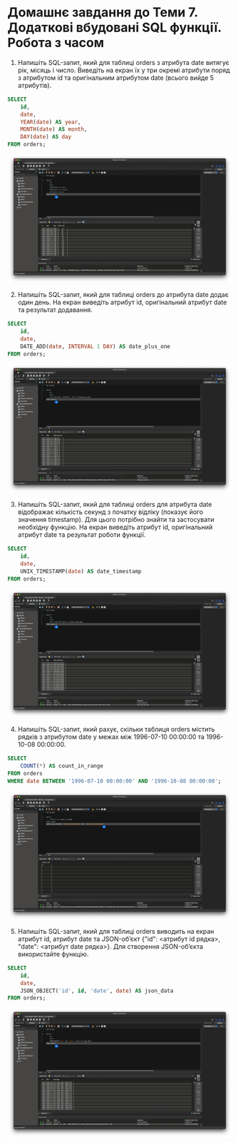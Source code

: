 # Домашнє завдання до Теми 7. Додаткові вбудовані SQL функції. Робота з часом

1. Напишіть SQL-запит, який для таблиці orders з атрибута date витягує рік, місяць і число. Виведіть на екран їх у три окремі атрибути поряд з атрибутом id та оригінальним атрибутом date (всього вийде 5 атрибутів).
```SQL 
SELECT
    id,
    date,
    YEAR(date) AS year,
    MONTH(date) AS month,
    DAY(date) AS day
FROM orders;
```
![1.png](1.png)

2. Напишіть SQL-запит, який для таблиці orders до атрибута date додає один день. На екран виведіть атрибут id, оригінальний атрибут date та результат додавання.
```SQL 
SELECT
    id,
    date,
    DATE_ADD(date, INTERVAL 1 DAY) AS date_plus_one
FROM orders;
```
![2.png](2.png)

3. Напишіть SQL-запит, який для таблиці orders для атрибута date відображає кількість секунд з початку відліку (показує його значення timestamp). Для цього потрібно знайти та застосувати необхідну функцію. На екран виведіть атрибут id, оригінальний атрибут date та результат роботи функції.
```SQL 
SELECT
    id,
    date,
    UNIX_TIMESTAMP(date) AS date_timestamp
FROM orders;
```
![3.png](3.png)



4. Напишіть SQL-запит, який рахує, скільки таблиця orders містить рядків з атрибутом date у межах між 1996-07-10 00:00:00 та 1996-10-08 00:00:00.
```SQL 
SELECT
    COUNT(*) AS count_in_range
FROM orders
WHERE date BETWEEN '1996-07-10 00:00:00' AND '1996-10-08 00:00:00';
```
![4.png](4.png)



5. Напишіть SQL-запит, який для таблиці orders виводить на екран атрибут id, атрибут date та JSON-об’єкт {"id": <атрибут id рядка>, "date": <атрибут date рядка>}. Для створення JSON-об’єкта використайте функцію.
```SQL 
SELECT
    id,
    date,
    JSON_OBJECT('id', id, 'date', date) AS json_data
FROM orders;
```
![5.png](5.png)

